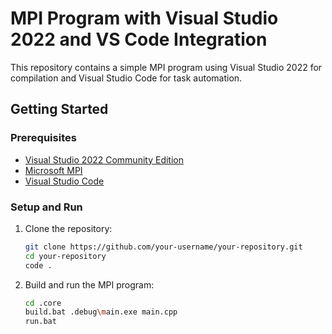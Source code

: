 # MPI Program with Visual Studio 2022 and VS Code Integration

This repository contains a simple MPI program using Visual Studio 2022 for compilation and Visual Studio Code for task automation.

## Getting Started

### Prerequisites

- [Visual Studio 2022 Community Edition](https://visualstudio.microsoft.com/vs/community/)
- [Microsoft MPI](https://docs.microsoft.com/en-us/message-passing-interface/microsoft-mpi)
- [Visual Studio Code](https://code.visualstudio.com/)

### Setup and Run

1. Clone the repository:
   ```sh
   git clone https://github.com/your-username/your-repository.git
   cd your-repository
   code .
   ```

2. Build and run the MPI program:

    ```sh
    cd .core
    build.bat .debug\main.exe main.cpp
    run.bat
    ```
